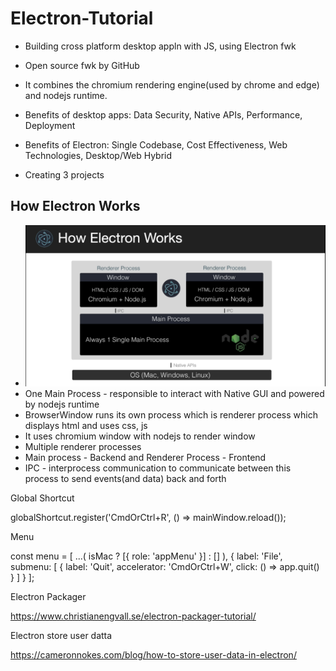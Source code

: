 # Electron-Tutorial

* Building cross platform desktop appln with JS, using Electron fwk
* Open source fwk by GitHub
* It combines the chromium rendering engine(used by chrome and edge) and nodejs runtime.
* Benefits of desktop apps: Data Security, Native APIs, Performance, Deployment
* Benefits of Electron: Single Codebase, Cost Effectiveness, Web Technologies, Desktop/Web Hybrid


* Creating 3 projects

## How Electron Works

* ![Image of How Electron works](/images/how_electron_works.PNG)
* One Main Process - responsible to interact with Native GUI and powered by nodejs runtime
* BrowserWindow runs its own process which is renderer process which displays html and uses css, js
* It uses chromium window with nodejs to render window
* Multiple renderer processes
* Main process - Backend and Renderer Process - Frontend
* IPC - interprocess communication to communicate between this process to send events(and data) back and forth




Global Shortcut

globalShortcut.register('CmdOrCtrl+R', () => mainWindow.reload());

Menu

const menu = [
    ...(
        isMac ? [{
            role: 'appMenu'
        }] : []
    ),
    {
        label: 'File',
        submenu: [
            {
                label: 'Quit',
                accelerator: 'CmdOrCtrl+W',
                click: () => app.quit()
            }
        ]
    }
];

Electron Packager 

https://www.christianengvall.se/electron-packager-tutorial/

Electron store user datta

https://cameronnokes.com/blog/how-to-store-user-data-in-electron/